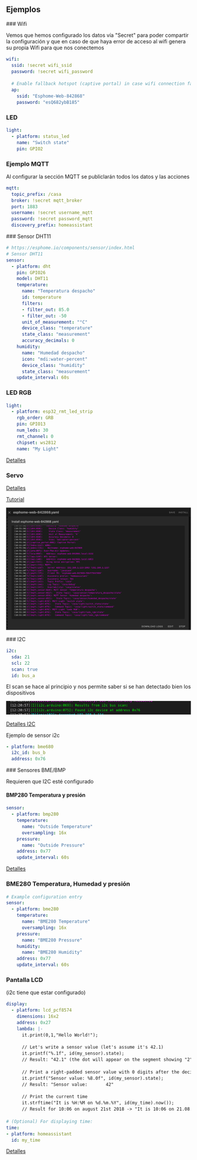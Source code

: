 ## Ejemplos

### Wifi

Vemos que hemos configurado los datos vía "Secret" para poder compartir la configuración y que en caso de que haya error de acceso al wifi genera su propia Wifi para que nos conectemos

```yaml
wifi:
  ssid: !secret wifi_ssid
  password: !secret wifi_password

  # Enable fallback hotspot (captive portal) in case wifi connection fails
  ap:
    ssid: "Esphome-Web-842868"
    password: "esQ682ybB185"
```


### LED

```yaml
light:
  - platform: status_led
    name: "Switch state"
    pin: GPIO2
```

### Ejemplo MQTT

Al configurar la sección MQTT se publiclarán todos los datos y las acciones

```yaml
mqtt:
  topic_prefix: /casa
  broker: !secret mqtt_broker
  port: 1883
  username: !secret username_mqtt
  password: !secret password_mqtt
  discovery_prefix: homeassistant
```



### Sensor DHT11

```yaml
# https://esphome.io/components/sensor/index.html
# Sensor DHT11
sensor:
  - platform: dht
    pin: GPIO26
    model: DHT11
    temperature:
      name: "Temperatura despacho"
      id: temperature
      filters:   
      - filter_out: 85.0
      - filter_out: -50
      unit_of_measurement: "°C"
      device_class: "temperature"
      state_class: "measurement"
      accuracy_decimals: 0
    humidity:
      name: "Humedad despacho"
      icon: "mdi:water-percent"
      device_class: "humidity"
      state_class: "measurement"
    update_interval: 60s
```

### LED RGB

```yaml
light:
  - platform: esp32_rmt_led_strip
    rgb_order: GRB
    pin: GPIO13
    num_leds: 30
    rmt_channel: 0
    chipset: ws2812
    name: "My Light"
```

[Detalles](https://esphome.io/components/light/esp32_rmt_led_strip)



### Servo

[Detalles](https://esphome.io/components/servo.html?highlight=servo)

[Tutorial](https://siytek.com/esphome-servo-example/)



![](./images/ESPHome_mqtt_debug.png)

### I2C

```yaml
i2c:
  sda: 21
  scl: 22
  scan: true
  id: bus_a

```
El scan se hace al principio y nos permite saber si se han detectado bien los dispositivos

![](./images/ESPHome_scan-I2C.png)

[Detalles I2C](https://esphome.io/components/i2c#i2c)

Ejemplo de sensor i2c

```yaml
- platform: bme680
  i2c_id: bus_b
  address: 0x76
```



### Sensores BME/BMP

Requieren que I2C esté configurado

#### BMP280 Temperatura y presión

```yaml
sensor:
  - platform: bmp280
    temperature:
      name: "Outside Temperature"
      oversampling: 16x
    pressure:
      name: "Outside Pressure"
    address: 0x77
    update_interval: 60s
```

[Detalles](https://esphome.io/components/i2c#i2c)


### BME280 Temperatura, Humedad y presión

```yaml
# Example configuration entry
sensor:
  - platform: bme280
    temperature:
      name: "BME280 Temperature"
      oversampling: 16x
    pressure:
      name: "BME280 Pressure"
    humidity:
      name: "BME280 Humidity"
    address: 0x77
    update_interval: 60s
```

### Pantalla LCD

(i2c tiene que estar configurado)

```yaml
display:
  - platform: lcd_pcf8574
    dimensions: 16x2
    address: 0x27   
    lambda: |-
      it.print(0,1,"Hello World!");

      // Let's write a sensor value (let's assume it's 42.1)
      it.printf("%.1f", id(my_sensor).state);
      // Result: "42.1" (the dot will appear on the segment showing "2")

      // Print a right-padded sensor value with 0 digits after the decimal
      it.printf("Sensor value: %8.0f", id(my_sensor).state);
      // Result: "Sensor value:       42"

      // Print the current time
      it.strftime("It is %H:%M on %d.%m.%Y", id(my_time).now());
      // Result for 10:06 on august 21st 2018 -> "It is 10:06 on 21.08.2018"

# (Optional) For displaying time:
time:
- platform: homeassistant
  id: my_time
```

[Detalles](https://esphome.io/components/display/lcd_display.html)
